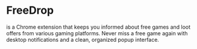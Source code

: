 # FreeDrop
is a Chrome extension that keeps you informed about free games and loot offers from various gaming platforms. Never miss a free game again with desktop notifications and a clean, organized popup interface.
